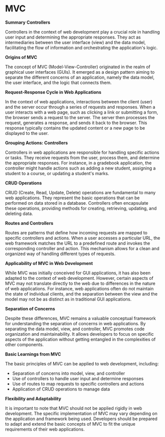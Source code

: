 # **MVC**

**Summary**
**Controllers**

Controllers in the context of web development play a crucial role in handling user input and determining the appropriate responses. They act as intermediaries between the user interface (view) and the data model, facilitating the flow of information and orchestrating the application's logic.

**Origins of MVC**

The concept of MVC (Model-View-Controller) originated in the realm of graphical user interfaces (GUIs). It emerged as a design pattern aiming to separate the different concerns of an application, namely the data model, the user interface, and the logic that connects them.

**Request-Response Cycle in Web Applications**

In the context of web applications, interactions between the client (user) and the server occur through a series of requests and responses. When a user interacts with a web page, such as clicking a link or submitting a form, the browser sends a request to the server. The server then processes the request, generates a response, and sends it back to the browser. This response typically contains the updated content or a new page to be displayed to the user.

**Grouping Actions: Controllers**

Controllers in web applications are responsible for handling specific actions or tasks. They receive requests from the user, process them, and determine the appropriate responses. For instance, in a gradebook application, the controller might handle actions such as adding a new student, assigning a student to a course, or updating a student's marks.

**CRUD Operations**

CRUD (Create, Read, Update, Delete) operations are fundamental to many web applications. They represent the basic operations that can be performed on data stored in a database. Controllers often encapsulate these operations, providing methods for creating, retrieving, updating, and deleting data.

**Routes and Controllers**

Routes are patterns that define how incoming requests are mapped to specific controllers and actions. When a user accesses a particular URL, the web framework matches the URL to a predefined route and invokes the corresponding controller and action. This mechanism allows for a clean and organized way of handling different types of requests.

**Applicability of MVC in Web Development**

While MVC was initially conceived for GUI applications, it has also been adapted to the context of web development. However, certain aspects of MVC may not translate directly to the web due to differences in the nature of web applications. For instance, web applications often do not maintain the state of individual clients, and the separation between the view and the model may not be as distinct as in traditional GUI applications.

**Separation of Concerns**

Despite these differences, MVC remains a valuable conceptual framework for understanding the separation of concerns in web applications. By separating the data model, view, and controller, MVC promotes code organization and maintainability. It allows developers to focus on specific aspects of the application without getting entangled in the complexities of other components.

**Basic Learnings from MVC**

The basic principles of MVC can be applied to web development, including:

- Separation of concerns into model, view, and controller
- Use of controllers to handle user input and determine responses
- Use of routes to map requests to specific controllers and actions
- Application of CRUD operations to manage data

**Flexibility and Adaptability**

It is important to note that MVC should not be applied rigidly in web development. The specific implementation of MVC may vary depending on the application and framework being used. Developers should be prepared to adapt and extend the basic concepts of MVC to fit the unique requirements of their web applications.
